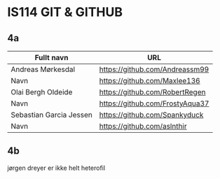 # IS114 GIT & GITHUB

## 4a

| Fullt navn | URL |
| --- | --- |
| Andreas Mørkesdal| https://github.com/Andreassm99 |
| Navn | https://github.com/Maxlee136 |
| Olai Bergh Oldeide | https://github.com/RobertRegen |
| Navn | https://github.com/FrostyAqua37 |
| Sebastian Garcia Jessen | https://github.com/Spankyduck |
| Navn | https://github.com/aslnthir |

## 4b
jørgen dreyer er ikke helt heterofil
